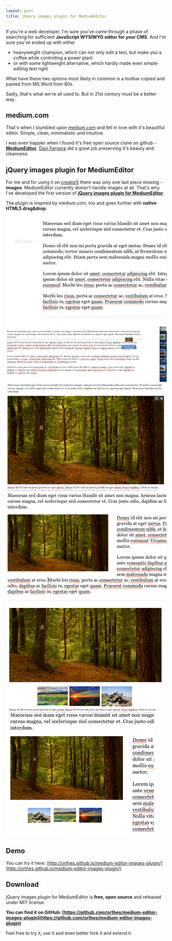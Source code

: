 ```yaml
---
layout: post
title: jQuery images plugin for MediumEditor
---
```


If you're a web developer, I'm sure you've came through a phase of searching for sufficient **JavaScript WYSIWYG editor for your CMS**. And I'm sure you've ended up with either

- heavyweight champion, which can not only edit a text, but make you a coffee while controlling a power plant
- or with some lightweight alternative, which hardly made even simple editing text right

What have these two options most likely in common is a toolbar copied and pasted from MS Word from 80s.

Sadly, that's what we're all used to. But in 21st century must be a better way.


## medium.com

That's when I stumbled upon [medium.com](http://medium.com) and fell in love with it's beautiful editor. Simple, clean, minimalistic and intuitive.

I was even happier when I found it's free open source clone on github - [**MediumEditor**](https://github.com/daviferreira/medium-editor). [Davi Ferreira](https://github.com/daviferreira) did a great job preserving it's beauty and cleanness.


## jQuery images plugin for MediumEditor

For me and for using it on [creator5](http://www.creator5.com) there was only one last piece missing - **images**. MediumEditor currently doesn't handle images at all. That's why I've developed the first version of [**jQuery images plugin for MediumEditor**](http://bit.ly/16Ps7c3).

The plugin is inspired by medium.com, too and goes further with **native HTML5 drag&drop**.

![jQuery images plugin for MediumEditor](/public/images/editor01.png)
![jQuery images plugin for MediumEditor](/public/images/editor02.png)
![jQuery images plugin for MediumEditor](/public/images/editor03.png)
![jQuery images plugin for MediumEditor](/public/images/editor04.png)
![jQuery images plugin for MediumEditor](/public/images/editor06.png)
![jQuery images plugin for MediumEditor](/public/images/editor08.png)

## Demo

You can try it here: [http://orthes.github.io/medium-editor-images-plugin/](http://orthes.github.io/medium-editor-images-plugin/)


## Download

jQuery images plugin for MediumEditor is **free, open source** and released under MIT license.

**You can find it on GitHub: [https://github.com/orthes/medium-editor-images-plugin](https://github.com/orthes/medium-editor-images-plugin)**

Feel free to try it, use it and even better fork it and extend it.